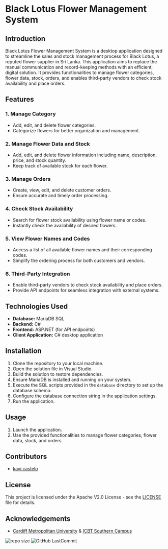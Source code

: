 # Black Lotus Flower Management System

## Introduction

Black Lotus Flower Management System is a desktop application designed to streamline the sales and stock management process for Black Lotus, a reputed flower supplier in Sri Lanka. This application aims to replace the manual communication and record-keeping methods with an efficient, digital solution. It provides functionalities to manage flower categories, flower data, stock, orders, and enables third-party vendors to check stock availability and place orders.

## Features

### 1. Manage Category

- Add, edit, and delete flower categories.
- Categorize flowers for better organization and management.

### 2. Manage Flower Data and Stock

- Add, edit, and delete flower information including name, description, price, and stock quantity.
- Keep track of available stock for each flower.

### 3. Manage Orders

- Create, view, edit, and delete customer orders.
- Ensure accurate and timely order processing.

### 4. Check Stock Availability

- Search for flower stock availability using flower name or codes.
- Instantly check the availability of desired flowers.

### 5. View Flower Names and Codes

- Access a list of all available flower names and their corresponding codes.
- Simplify the ordering process for both customers and vendors.

### 6. Third-Party Integration

- Enable third-party vendors to check stock availability and place orders.
- Provide API endpoints for seamless integration with external systems.

## Technologies Used

- **Database:** MariaDB SQL
- **Backend:** C#
- **Frontend:** ASP.NET (for API endpoints)
- **Client Application:** C# desktop application

## Installation

1. Clone the repository to your local machine.
2. Open the solution file in Visual Studio.
3. Build the solution to restore dependencies.
4. Ensure MariaDB is installed and running on your system.
5. Execute the SQL scripts provided in the `database` directory to set up the database schema.
6. Configure the database connection string in the application settings.
7. Run the application.

## Usage

1. Launch the application.
2. Use the provided functionalities to manage flower categories, flower data, stock, and orders.

## Contributors

- [kavi castelo](https://github.com/kavicastelo)

## License

This project is licensed under the Apache V2.0 License - see the [LICENSE](LICENSE) file for details.

## Acknowledgements

- [Cardiff Metropolitan University](https://www.cardiffmet.ac.uk/Pages/default.aspx) & [ICBT Southern Campus](https://icbt.lk/icbt-southern-campus/)


![repo size](https://img.shields.io/github/repo-size/kavicastelo/Black_Lotus?label=Repo%20Size&style=for-the-badge&labelColor=black&color=20bf6b)
![GitHub LastCommit](https://img.shields.io/github/last-commit/kavicastelo/Black_Lotus?logo=github&labelColor=black&color=d1d8e0&style=for-the-badge)

